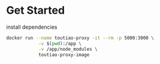 # Get Started

install dependencies

```bash
docker run --name toutiao-proxy -it --rm -p 5000:3000 \
            -v $(pwd):/app \
            -v /app/node_modules \
            toutiao-proxy-image

```
